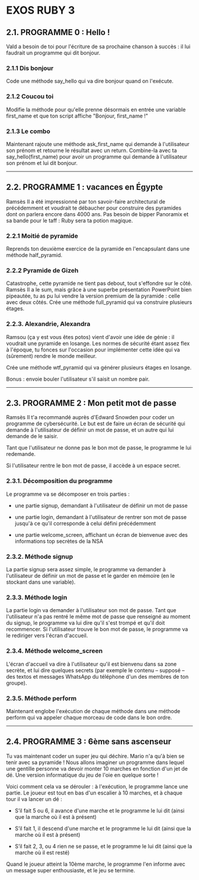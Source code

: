 # EXOS RUBY 3


## 2.1. PROGRAMME 0 : Hello !

Vald a besoin de toi pour l'écriture de sa prochaine chanson à succès : il lui faudrait un programme qui dit bonjour.

### 2.1.1 Dis bonjour

Code une méthode say_hello qui va dire bonjour quand on l'exécute.

### 2.1.2 Coucou toi

Modifie la méthode pour qu'elle prenne désormais en entrée une variable first_name et que ton script affiche "Bonjour, first_name !"

### 2.1.3 Le combo

Maintenant rajoute une méthode ask_first_name qui demande à l'utilisateur son prénom et retourne le résultat avec un return. Combine-la avec ta say_hello(first_name) pour avoir un programme qui demande à l'utilisateur son prénom et lui dit bonjour.

---------------

## 2.2. PROGRAMME 1 : vacances en Égypte

Ramsès II a été impressionné par ton savoir-faire architectural de précédemment et voudrait te débaucher pour construire des pyramides dont on parlera encore dans 4000 ans. Pas besoin de bipper Panoramix et sa bande pour le taff : Ruby sera ta potion magique.

### 2.2.1 Moitié de pyramide

Reprends ton deuxième exercice de la pyramide en l'encapsulant dans une méthode half_pyramid.

### 2.2.2 Pyramide de Gizeh

Catastrophe, cette pyramide ne tient pas debout, tout s'effondre sur le côté. Ramsès II a le sum, mais grâce à une superbe présentation PowerPoint bien pipeautée, tu as pu lui vendre la version premium de la pyramide : celle avec deux côtés. Crée une méthode full_pyramid qui va construire plusieurs étages.

### 2.2.3. Alexandrie, Alexandra

Ramsou (ça y est vous êtes potos) vient d'avoir une idée de génie : il voudrait une pyramide en losange. Les normes de sécurité étant assez flex à l'époque, tu fonces sur l'occasion pour implémenter cette idée qui va (sûrement) rendre le monde meilleur.

Crée une méthode wtf_pyramid qui va générer plusieurs étages en losange.

Bonus : envoie bouler l'utilisateur s'il saisit un nombre pair.

---------------

## 2.3. PROGRAMME 2 : Mon petit mot de passe

Ramsès II t'a recommandé auprès d'Edward Snowden pour coder un programme de cybersécurité. Le but est de faire un écran de sécurité qui demande à l'utilisateur de définir un mot de passe, et un autre qui lui demande de le saisir.

Tant que l'utilisateur ne donne pas le bon mot de passe, le programme le lui redemande.

Si l'utilisateur rentre le bon mot de passe, il accède à un espace secret.

### 2.3.1. Décomposition du programme

Le programme va se décomposer en trois parties :

- une partie signup, demandant à l'utilisateur de définir un mot de passe

- une partie login, demandant à l'utilisateur de rentrer son mot de passe jusqu'à ce qu'il corresponde à celui défini précédemment

- une partie welcome_screen, affichant un écran de bienvenue avec des informations top secrètes de la NSA

### 2.3.2. Méthode signup

La partie signup sera assez simple, le programme va demander à l'utilisateur de définir un mot de passe et le garder en mémoire (en le stockant dans une variable).

### 2.3.3. Méthode login

La partie login va demander à l'utilisateur son mot de passe. Tant que l'utilisateur n'a pas rentré le même mot de passe que renseigné au moment du signup, le programme va lui dire qu'il s'est trompé et qu'il doit recommencer. Si l'utilisateur trouve le bon mot de passe, le programme va le rediriger vers l'écran d'accueil.

### 2.3.4. Méthode welcome_screen

L'écran d'accueil va dire à l'utilisateur qu'il est bienvenu dans sa zone secrète, et lui dire quelques secrets (par exemple le contenu – supposé – des textos et messages WhatsApp du téléphone d'un des membres de ton groupe).

### 2.3.5. Méthode perform

Maintenant englobe l'exécution de chaque méthode dans une méthode perform qui va appeler chaque morceau de code dans le bon ordre.

---------------

## 2.4. PROGRAMME 3 : 6ème sans ascenseur

Tu vas maintenant coder un super jeu qui déchire. Mario n'a qu'à bien se tenir avec sa pyramide ! Nous allons imaginer un programme dans lequel une gentille personne va devoir monter 10 marches en fonction d'un jet de dé. Une version informatique du jeu de l'oie en quelque sorte !

Voici comment cela va se dérouler : à l'exécution, le programme lance une partie. Le joueur est tout en bas d'un escalier à 10 marches, et à chaque tour il va lancer un dé :

- S’il fait 5 ou 6, il avance d'une marche et le programme le lui dit (ainsi que la marche où il est à présent)

- S’il fait 1, il descend d'une marche et le programme le lui dit (ainsi que la marche où il est à présent)

- S’il fait 2, 3, ou 4 rien ne se passe, et le programme le lui dit (ainsi que la marche où il est resté)

Quand le joueur atteint la 10ème marche, le programme l'en informe avec un message super enthousiaste, et le jeu se termine.
